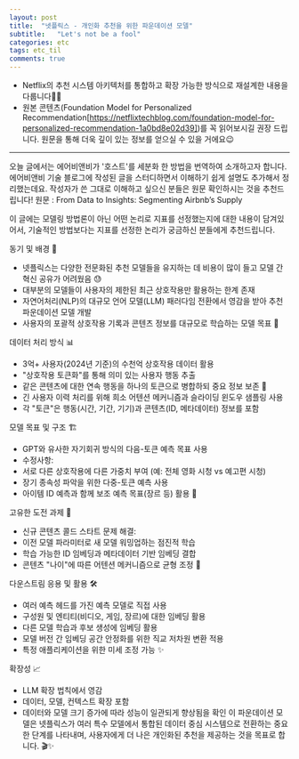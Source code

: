 ```yaml
---
layout: post
title:  "넷플릭스 - 개인화 추천을 위한 파운데이션 모델"
subtitle:   "Let's not be a fool"
categories: etc
tags: etc_til
comments: true
---
```


- Netflix의 추천 시스템 아키텍처를 통합하고 확장 가능한 방식으로 재설계한 내용을 다룹니다✍🏻
- 원본 콘텐츠(Foundation Model for Personalized Recommendation[https://netflixtechblog.com/foundation-model-for-personalized-recommendation-1a0bd8e02d39])를 꼭 읽어보시길 권장 드립니다. 원문을 통해 더욱 깊이 있는 정보를 얻으실 수 있을 거에요😉

---------

오늘 글에서는 에어비앤비가 '호스트'를 세분화 한 방법을 번역하여 소개하고자 합니다. 에어비앤비 기술 블로그에 작성된 글을 스터디하면서 이해하기 쉽게 설명도 추가해서 정리했는데요. 작성자가 쓴 그대로 이해하고 싶으신 분들은 원문 확인하시는 것을 추천드립니다! 원문 : From Data to Insights: Segmenting Airbnb’s Supply

이 글에는 모델링 방법론이 아닌 어떤 논리로 지표를 선정했는지에 대한 내용이 담겨있어서, 기술적인 방법보다는 지표를 선정한 논리가 궁금하신 분들에게 추천드립니다.





동기 및 배경 🎯
* 넷플릭스는 다양한 전문화된 추천 모델들을 유지하는 데 비용이 많이 들고 모델 간 혁신 공유가 어려웠음 😓
* 대부분의 모델들이 사용자의 제한된 최근 상호작용만 활용하는 한계 존재
* 자연어처리(NLP)의 대규모 언어 모델(LLM) 패러다임 전환에서 영감을 받아 추천 파운데이션 모델 개발
* 사용자의 포괄적 상호작용 기록과 콘텐츠 정보를 대규모로 학습하는 모델 목표 🚀

데이터 처리 방식 📊
* 3억+ 사용자(2024년 기준)의 수천억 상호작용 데이터 활용
* "상호작용 토큰화"를 통해 의미 있는 사용자 행동 추출
* 같은 콘텐츠에 대한 연속 행동을 하나의 토큰으로 병합하되 중요 정보 보존 🔄
* 긴 사용자 이력 처리를 위해 희소 어텐션 메커니즘과 슬라이딩 윈도우 샘플링 사용
* 각 "토큰"은 행동(시간, 기간, 기기)과 콘텐츠(ID, 메타데이터) 정보를 포함

모델 목표 및 구조 🏗️
* GPT와 유사한 자기회귀 방식의 다음-토큰 예측 목표 사용
* 수정사항:
 * 서로 다른 상호작용에 다른 가중치 부여 (예: 전체 영화 시청 vs 예고편 시청)
 * 장기 종속성 파악을 위한 다중-토큰 예측 사용
 * 아이템 ID 예측과 함께 보조 예측 목표(장르 등) 활용 🎯

고유한 도전 과제 🧩
* 신규 콘텐츠 콜드 스타트 문제 해결:
 * 이전 모델 파라미터로 새 모델 워밍업하는 점진적 학습
 * 학습 가능한 ID 임베딩과 메타데이터 기반 임베딩 결합
 * 콘텐츠 "나이"에 따른 어텐션 메커니즘으로 균형 조정 🔄

다운스트림 응용 및 활용 🛠️
* 여러 예측 헤드를 가진 예측 모델로 직접 사용
* 구성원 및 엔티티(비디오, 게임, 장르)에 대한 임베딩 활용
* 다른 모델 학습과 후보 생성에 임베딩 활용
* 모델 버전 간 임베딩 공간 안정화를 위한 직교 저차원 변환 적용
* 특정 애플리케이션을 위한 미세 조정 가능 ✨

확장성 📈
* LLM 확장 법칙에서 영감
* 데이터, 모델, 컨텍스트 확장 포함
* 데이터와 모델 크기 증가에 따라 성능이 일관되게 향상됨을 확인
이 파운데이션 모델은 넷플릭스가 여러 특수 모델에서 통합된 데이터 중심 시스템으로 전환하는 중요한 단계를 나타내며, 사용자에게 더 나은 개인화된 추천을 제공하는 것을 목표로 합니다. 🎬✨
